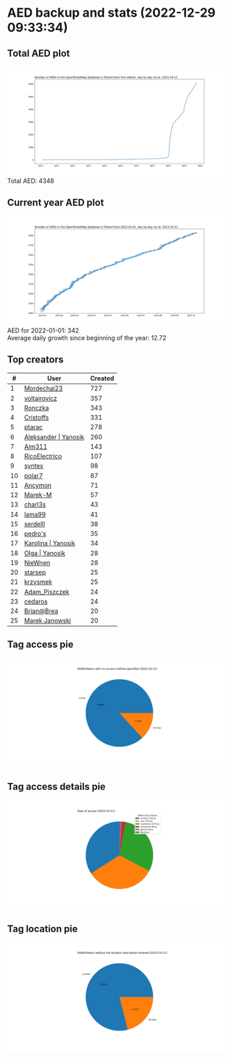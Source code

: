 # AED backup and stats (2022-12-29 09:33:34)


## Total AED plot
![](report_data/total_aed.svg)
Total AED: 4348

## Current year AED plot
![](report_data/current_year_aed.svg)\
AED for 2022-01-01: 342\
Average daily growth since beginning of the year: 12.72

## Top creators
| # | User | Created |
| ------------- | ------------- | ------------- |
| 1 | [Mordechai23](<https://www.openstreetmap.org/user/Mordechai23>) | 727 |
| 2 | [voltairovicz](<https://www.openstreetmap.org/user/voltairovicz>) | 357 |
| 3 | [Ronczka](<https://www.openstreetmap.org/user/Ronczka>) | 343 |
| 4 | [Cristoffs](<https://www.openstreetmap.org/user/Cristoffs>) | 331 |
| 5 | [ptarac](<https://www.openstreetmap.org/user/ptarac>) | 278 |
| 6 | [Aleksander &#124; Yanosik](<https://www.openstreetmap.org/user/Aleksander &#124; Yanosik>) | 260 |
| 7 | [Aim311](<https://www.openstreetmap.org/user/Aim311>) | 143 |
| 8 | [RicoElectrico](<https://www.openstreetmap.org/user/RicoElectrico>) | 107 |
| 9 | [syntex](<https://www.openstreetmap.org/user/syntex>) | 98 |
| 10 | [polar7](<https://www.openstreetmap.org/user/polar7>) | 87 |
| 11 | [Ancymon](<https://www.openstreetmap.org/user/Ancymon>) | 71 |
| 12 | [Marek-M](<https://www.openstreetmap.org/user/Marek-M>) | 57 |
| 13 | [charl3s](<https://www.openstreetmap.org/user/charl3s>) | 43 |
| 14 | [lama99](<https://www.openstreetmap.org/user/lama99>) | 41 |
| 15 | [serdelll](<https://www.openstreetmap.org/user/serdelll>) | 38 |
| 16 | [pedro's](<https://www.openstreetmap.org/user/pedro's>) | 35 |
| 17 | [Karolina &#124; Yanosik](<https://www.openstreetmap.org/user/Karolina &#124; Yanosik>) | 34 |
| 18 | [Olga &#124; Yanosik](<https://www.openstreetmap.org/user/Olga &#124; Yanosik>) | 28 |
| 19 | [NieWnen](<https://www.openstreetmap.org/user/NieWnen>) | 28 |
| 20 | [starsep](<https://www.openstreetmap.org/user/starsep>) | 25 |
| 21 | [krzysmek](<https://www.openstreetmap.org/user/krzysmek>) | 25 |
| 22 | [Adam_Piszczek](<https://www.openstreetmap.org/user/Adam_Piszczek>) | 24 |
| 23 | [cedaros](<https://www.openstreetmap.org/user/cedaros>) | 24 |
| 24 | [Brian@Brea](<https://www.openstreetmap.org/user/Brian@Brea>) | 20 |
| 25 | [Marek Janowski](<https://www.openstreetmap.org/user/Marek Janowski>) | 20 |

## Tag access pie
![](report_data/tag_access.svg)

## Tag access details pie
![](report_data/tag_access_details.svg)

## Tag location pie
![](report_data/tag_location.svg)
